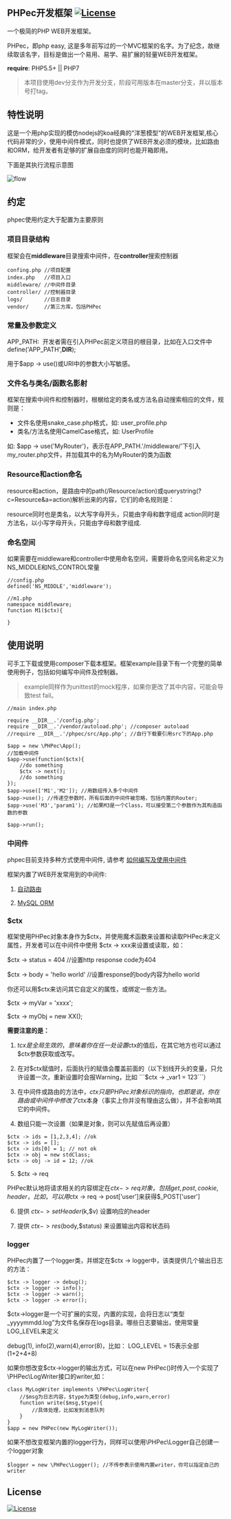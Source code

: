 PHPec开发框架  [![License](https://img.shields.io/badge/license-MIT-blue.svg)](http://opensource.org/licenses/MIT)
-------------

一个极简的PHP WEB开发框架。

PHPec，即php easy, 这是多年前写过的一个MVC框架的名字。为了纪念，故继续取该名字，目标是做出一个易用、易学、易扩展的轻量WEB开发框架。

**require**: PHP5.5+ || PHP7

> 本项目使用dev分支作为开发分支，阶段可用版本在master分支，并以版本号打tag。

## 特性说明

这是一个用php实现的模仿nodejs的koa经典的“洋葱模型”的WEB开发框架,核心代码非常的少，使用中间件模式，同时也提供了WEB开发必须的模块，比如路由和ORM，给开发者有足够的扩展自由度的同时也能开箱即用。

下面是其执行流程示意图

![flow](https://raw.githubusercontent.com/tim1020/PHPec/master/img/flow.png)

## 约定

phpec使用约定大于配置为主要原则

### 项目目录结构

框架会在**middleware**目录搜索中间件，在**controller**搜索控制器

```
confing.php //项目配置 
index.php   //项目入口
middleware/ //中间件目录
controller/ //控制器目录
logs/       //日志目录
vendor/     //第三方库，包括PHPec
```

### 常量及参数定义

APP_PATH:  开发者需在引入PHPec前定义项目的根目录，比如在入口文件中 define('APP_PATH',__DIR__);

用于$app -> use()或URI中的参数大小写敏感。

### 文件名与类名/函数名影射

框架在搜索中间件和控制器时，根椐给定的类名或方法名自动搜索相应的文件，规则是：

- 文件名使用snake_case.php格式，如: user_profile.php
- 类名/方法名使用CamelCase格式，如: UserProfile

如: $app -> use('MyRouter')，表示在APP_PATH.'/middleware/'下引入 my_router.php文件，并加载其中的名为MyRouter的类为函数

### Resource和action命名

resource和action，是路由中的path(/Resource/action)或querystring(?c=Resource&a=action)解析出来的内容，它们的命名规则是：

resource同时也是类名，以大写字母开头，只能由字母和数字组成
action同时是方法名，以小写字母开头，只能由字母和数字组成.

### 命名空间

如果需要在middleware和controller中使用命名空间，需要将命名空间名称定义为 NS_MIDDLE和NS_CONTROL常量

```
//config.php
defined('NS_MIDDLE','middleware');

//m1.php
namespace middleware;
function M1($ctx){

}
```


## 使用说明

可手工下载或使用composer下载本框架。框架example目录下有一个完整的简单使用例子，包括如何编写中间件及控制器。

> example同样作为unittest的mock程序，如果你更改了其中内容，可能会导致test fail。


```
//main index.php

require __DIR__.'/config.php';
require __DIR__.'/vendor/autoload.php'; //composer autoload
//require __DIR__.'/phpec/src/App.php'; //自行下载要引用src下的App.php

$app = new \PHPec\App();
//加载中间件
$app->use(function($ctx){
	//do something
	$ctx -> next();
	//do something
});
$app->use(['M1','M2']); //用数组传入多个中间件
$app->use(); //传递空参数时，所有后面的中间件被忽略，包括内置的Router;
$app->use('M3','param1'); //如果M3是一个Class，可以接受第二个参数作为其构造函数的参数

$app->run();
```


### 中间件

phpec目前支持多种方式使用中间件, 请参考 [如何编写及使用中间件](doc/middleware.md)

框架内置了WEB开发常用到的中间件:

1. [自动路由](doc/router.md)

2. [MySQL ORM](doc/mysql_orm.md)


### $ctx

框架使用PHPec对象本身作为$ctx，并使用魔术函数来设置和读取PHPec未定义属性，开发者可以在中间件中使用 $ctx -> xxx来设置或读取，如：

$ctx -> status = 404         //设置http response code为404

$ctx -> body = 'hello world' //设置response的body内容为hello world

你还可以用$ctx来访问其它自定义的属性，或绑定一些方法。

$ctx -> myVar = 'xxxx';

$ctx -> myObj = new XX();

**需要注意的是：**

1. $tcx是全局生效的，意味着你在任一处设置$ctx的值后，在其它地方也可以通过$ctx参数获取或改写。

2. 在对$ctx赋值时，后面执行的赋值会覆盖前面的（以下划线开头的变量，只允许设置一次，重新设置时会报Warning，比如 ```$ctx -> _var1 = 123```）

3. 在中间件或路由的方法中，$ctx只是PHPec对象标识的指向，也即是说，你在路由或中间件中修改了$ctx本身（事实上你并没有理由这么做），并不会影响其它的中间件。

4. 数组只能一次设置（如果是对象，则可以先赋值后再设置）
```
$ctx -> ids = [1,2,3,4]; //ok
$ctx -> ids = [];
$ctx -> ids[0] = 1; // not ok
$ctx -> obj = new stdClass;
$ctx -> obj -> id = 12; //ok

```

5. $ctx -> req

PHPec默认地将请求相关的内容绑定在$ctx -> req对象，包括 get,post,cookie,header，比如，可以用$ctx -> req -> post['user']来获得$_POST['user']

6. 提供 $ctx -> setHeader($k,$v) 设置响应的header

7. 提供 $ctx -> res($body,$status) 来设置输出内容和状态码

### logger

PHPec内置了一个logger类，并绑定在$ctx -> logger中，该类提供几个输出日志的方法：

```
$ctx -> logger -> debug();
$ctx -> logger -> info();
$ctx -> logger -> warn();
$ctx -> logger -> error();
```
$ctx->logger是一个可扩展的实现，内置的实现，会将日志以“类型_yyyymmdd.log”为文件名保存在logs目录。哪些日志要输出，使用常量LOG_LEVEL来定义

debug(1), info(2),warn(4),error(8)，比如： LOG_LEVEL = 15表示全部(1+2+4+8)

如果你想改变$ctx->logger的输出方式，可以在new PHPec()时传入一个实现了\PHPec\LogWriter接口的writer,如：

```
class MyLogWriter implements \PHPec\LogWriter{
	//$msg为日志内容，$type为类型(debug,info,warn,error)
	function write($msg,$type){
		//具体处理，比如发到消息队列
	}
}
$app = new PHPec(new MyLogWriter());
```


如果不想改变框架内置的logger行为，同样可以使用\PHPec\Logger自己创建一个logger对象

```
$logger = new \PHPec\Logger(); //不传参表示使用内置writer，你可以指定自己的writer
```

## License

[![License](https://img.shields.io/badge/license-MIT-blue.svg)](http://opensource.org/licenses/MIT)
